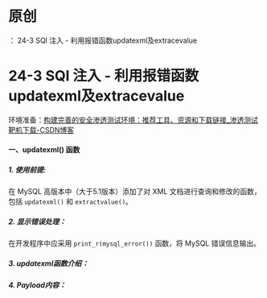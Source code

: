 # 原创
：  24-3 SQl 注入 - 利用报错函数updatexml及extracevalue

# 24-3 SQl 注入 - 利用报错函数updatexml及extracevalue

环境准备：[构建完善的安全渗透测试环境：推荐工具、资源和下载链接_渗透测试靶机下载-CSDN博客](https://blog.csdn.net/weixin_43263566/article/details/129031187)

#### 一、updatexml() 函数

##### 1. 使用前提:

在 MySQL 高版本中（大于5.1版本）添加了对 XML 文档进行查询和修改的函数，包括 `updatexml()` 和 `extractvalue()`。

##### 2. 显示错误处理：

在开发程序中应采用 `print_r(mysql_error())` 函数，将 MySQL 错误信息输出。

##### 3. updatexml函数介绍：

##### 4. Payload内容：
